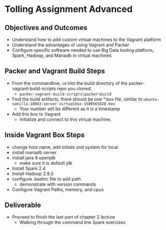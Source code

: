# Tolling Assignment Advanced

## Objectives and Outcomes

* Understand how to add custom virtual machines to the Vagrant platform
* Understand the advantages of using Vagrant and Packer
* Configure specific software needed to use Big Data tooling platform, Spark, Hadoop, and Mariadb in virtual machines

## Packer and Vagrant Build Steps

* From the commandline, ```cd``` into the build directory of the packer-vagrant-build-scripts repo you cloned.
  * ```packer-vagrant-build-scripts\packer\build```
* Find the build artifacts, there should be one *.box file, similar to ```ubuntu-vanilla-18043-server-virtualbox-1580565828.box```
  * Your number will be different as it is a timestamp
* Add this box to Vagrant
  * Initialize and connect to this virtual machine.

## Inside Vagrant Box Steps

* change host name, add initials and system for local
* install mariadb server
* install java 8 openjdk
  * make sure it is default jdk
* Install Spark 2.4
* Install Hadoop 2.9.3
* configure .bashrc file to add path
  * demonstrate with version commands
* Configure Vagrant Paths, memory, and cpus

## Deliverable

* Proceed to finish the last part of chapter 2 lecture
  * Walking through the command line Spark exercises
  